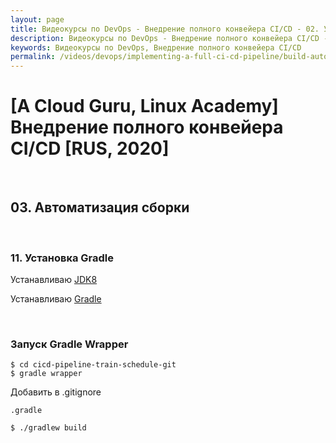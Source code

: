```yaml
---
layout: page
title: Видеокурсы по DevOps - Внедрение полного конвейера CI/CD - 02. Управление версиями исходного кода
description: Видеокурсы по DevOps - Внедрение полного конвейера CI/CD - 02. Управление версиями исходного кода
keywords: Видеокурсы по DevOps, Внедрение полного конвейера CI/CD
permalink: /videos/devops/implementing-a-full-ci-cd-pipeline/build-automation/
---
```


# [A Cloud Guru, Linux Academy] Внедрение полного конвейера CI/CD [RUS, 2020]

<br/>

## 03. Автоматизация сборки

<br/>

### 11. Установка Gradle

Устанавливаю <a href="//javadev.org/devtools/jdk/install/linux/">JDK8</a>

Устанавливаю <a href="//javadev.org/devtools/assembly-tools/gradle/linux/ubuntu/">Gradle</a>

<br/>

### Запуск Gradle Wrapper

    $ cd cicd-pipeline-train-schedule-git
    $ gradle wrapper

Добавить в .gitignore

```
.gradle
```

    $ ./gradlew build

<!--

<br/>

### 12. Основы Gradle

    $ gradle init

-->
